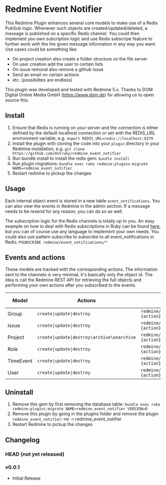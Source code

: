 # Redmine Event Notifier

This Redmine Plugin enhances several core models to make use of a Redis PubSub logic. Whenever such objects are created/updated/deleted, a message is published on a specific Redis channel. You could then implement you own subcription logic and use Redis subscripe feature to further work with the the given message information in any way you want. Use cases could be something like:

* On project creation also create a folder structure on the file server
* On user creation add the user to certain lists
* On issue removal also remove a github issue
* Send an email on certain actions
* etc. (possibilites are endless)

This plugin was developed and tested with Redmine 5.x. Thanks to DOM Digital Online Media GmbH (https://www.dom.de) for allowing us to open source this.

## Install

1. Ensure that Redis is running on your server and the connection is either defined by the default localhost connection or set with the REDIS_URL environment variable, e.g. `export REDIS_URL=redis://localhost:6379`
2. Install the plugin with cloning the code into your `plugin` directory in your Redmine installation, e.g. `git clone https://github.com/dotruby/redmine_event_notifier`
3. Run bundle install to install the redis gem: `bundle install`
4. Run plugin migrations: `bundle exec rake redmine:plugins:migrate NAME=redmine_event_notifier`
5. Restart redmine to pickup the changes

## Usage

Each internal object event is stored in a new table `event_notifications`. You can also view the events in Redmine in the admin section. If a message needs to be resend for any reason, you can do so as well.

The subscription logic for the Redis channels is totally up to you. An easy example on how to deal with Redis subscriptions in Ruby can be found [here](https://github.com/redis/redis-rb/blob/master/examples/pubsub.rb), but you can of course use any language to implement your own needs. You could also use pattern subscribe to subscribe to all event_notifications in Redis: `PSUBSCRIBE redmine/event_notifications/*`

## Events and actions

These models are tracked with the corresponding actions. The information sent to the channels is very minimal, it's basically only the object id. The idea is call the Redmine REST API for retrieving the full objects and performing your own actions after you subscribed to the events.

| Model  | Actions | Redis publish channel | Message Data |
| ------------- | ------------- | ------------- | ------------- |
| Group  | `create\|update\|destroy`  | `redmine/event_notifications/groups/#{action}` | `{"id": 1}` |
| Issue  | `create\|update\|destroy`  | `redmine/event_notifications/issues/#{action}` | `{"id": 1}` |
| Project  | `create\|update\|destroy\archive\unarchive`  | `redmine/event_notifications/projects/#{action}` | `{"id": 1}` |
| Role  | `create\|update\|destroy`  | `redmine/event_notifications/roles/#{action}` | `{"id": 1}` |
| TimeEvent  | `create\|update\|destroy`  | `redmine/event_notifications/time_events/#{action}` | `{"id": 1}` |
| User  | `create\|update\|destroy`  | `redmine/event_notifications/users/#{action}` | `{"id": 1}` |

## Uninstall

1. Remove this gem by first removing the database table: `bundle exec rake redmine:plugins:migrate NAME=redmine_event_notifier VERSION=0`
2. Remove this plugin by going in the plugins folder and remove the plugin `redmine_event_notifier`: rm -r redmine_event_notifier
3. Restart Redmine to pickup the changes


## Changelog
### HEAD (not yet released)

### v0.0.1
* Initial Release


